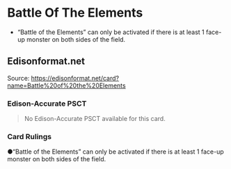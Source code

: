 # Battle Of The Elements

*   “Battle of the Elements” can only be activated if there is at least 1 face-up monster on both sides of the field.

## Edisonformat.net

Source: https://edisonformat.net/card?name=Battle%20of%20the%20Elements

### Edison-Accurate PSCT

> No Edison-Accurate PSCT available for this card.

### Card Rulings

●“Battle of the Elements” can only be activated if there is at least 1 face-up monster on both sides of the field.
            